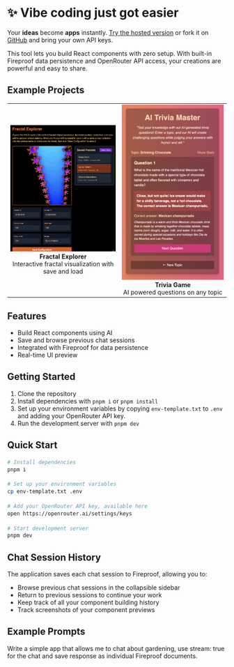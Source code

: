 # ✨ Vibe coding just got easier

Your **ideas** become **apps** instantly. [Try the hosted version](https://vibe-coding.use-fireproof.com/) or fork it on [GitHub](https://github.com/vibe-coding/vibe-coding) and bring your own API keys.

This tool lets you build React components with zero setup. With built-in Fireproof data persistence and OpenRouter API access, your creations are powerful and easy to share.

## Example Projects

<div align="center">
  <table>
    <tr>
      <td align="center">
        <img src="./public/fractal.png" alt="Fractal Explorer" width="400"/>
        <br />
        <b>Fractal Explorer</b>
        <br />
        Interactive fractal visualization with save and load
      </td>
      <td align="center">
        <img src="./public/trivia.png" alt="Trivia Game" width="400"/>
        <br />
        <b>Trivia Game</b>
        <br />
        AI powered questions on any topic
      </td>
    </tr>
  </table>
</div>

## Features

- Build React components using AI
- Save and browse previous chat sessions
- Integrated with Fireproof for data persistence
- Real-time UI preview

## Getting Started

1. Clone the repository
2. Install dependencies with `pnpm i` or `pnpm install`
3. Set up your environment variables by copying `env-template.txt` to `.env` and adding your OpenRouter API key.
4. Run the development server with `pnpm dev`

## Quick Start

```bash
# Install dependencies
pnpm i

# Set up your environment variables
cp env-template.txt .env

# Add your OpenRouter API key, available here
open https://openrouter.ai/settings/keys

# Start development server
pnpm dev
```

## Chat Session History

The application saves each chat session to Fireproof, allowing you to:

- Browse previous chat sessions in the collapsible sidebar
- Return to previous sessions to continue your work
- Keep track of all your component building history
- Track screenshots of your component previews

## Example Prompts

Write a simple app that allows me to chat about gardening, use stream: true for the chat and save response as individual Fireproof documents.
